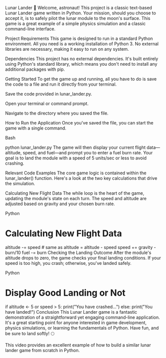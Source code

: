 Lunar Lander 🚀
Welcome, astronaut! This project is a classic text-based Lunar Lander game written in Python. Your mission, should you choose to accept it, is to safely pilot the lunar module to the moon's surface. This game is a great example of a simple physics simulation and a classic command-line interface.

Project Requirements
This game is designed to run in a standard Python environment. All you need is a working installation of Python 3. No external libraries are necessary, making it easy to run on any system.

Dependencies
This project has no external dependencies. It's built entirely using Python's standard library, which means you don't need to install any additional packages with pip.

Getting Started
To get the game up and running, all you have to do is save the code to a file and run it directly from your terminal.

Save the code provided in lunar_lander.py.

Open your terminal or command prompt.

Navigate to the directory where you saved the file.

How to Run the Application
Once you've saved the file, you can start the game with a single command.

Bash

python lunar_lander.py
The game will then display your current flight data—altitude, speed, and fuel—and prompt you to enter a fuel burn rate. Your goal is to land the module with a speed of 5 units/sec or less to avoid crashing.

Relevant Code Examples
The core game logic is contained within the lunar_lander() function. Here's a look at the two key calculations that drive the simulation.

Calculating New Flight Data
The while loop is the heart of the game, updating the module's state on each turn. The speed and altitude are adjusted based on gravity and your chosen burn rate.

Python

# Calculating New Flight Data
altitude -= speed # same as altitude = altitude - speed
speed += gravity - burn/10
fuel -= burn
Checking the Landing Outcome
After the module's altitude drops to zero, the game checks your final landing conditions. If your speed is too high, you crash; otherwise, you've landed safely.

Python

# Display Good Landing or Not
if altitude <- 5 or speed > 5:
    print("You have crashed...")
else:
    print("You have landed!")
Conclusion
This Lunar Lander game is a fantastic demonstration of a straightforward yet engaging command-line application. It's a great starting point for anyone interested in game development, physics simulations, or learning the fundamentals of Python. Have fun, and be sure to land softly! 🌕

This video provides an excellent example of how to build a similar lunar lander game from scratch in Python.
